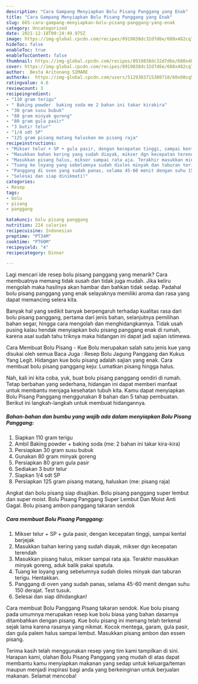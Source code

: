 ```yaml
---
description: "Cara Gampang Menyiapkan Bolu Pisang Panggang yang Enak"
title: "Cara Gampang Menyiapkan Bolu Pisang Panggang yang Enak"
slug: 665-cara-gampang-menyiapkan-bolu-pisang-panggang-yang-enak
category: Uncategorized
date: 2021-12-18T09:24:49.975Z
image: https://img-global.cpcdn.com/recipes/8919838dc32d7d6e/680x482cq70/bolu-pisang-panggang-foto-resep-utama.jpg
hideToc: false
enableToc: true
enableTocContent: false
thumbnail: https://img-global.cpcdn.com/recipes/8919838dc32d7d6e/680x482cq70/bolu-pisang-panggang-foto-resep-utama.jpg
cover: https://img-global.cpcdn.com/recipes/8919838dc32d7d6e/680x482cq70/bolu-pisang-panggang-foto-resep-utama.jpg
author:  Besta Aritonang SIMARE
authorAv:  https://img-global.cpcdn.com/users/5129383715380710/60x60cq50/avatar.jpg
ratingvalue: 4.6
reviewcount: 3
recipeingredient:
- "110 gram terigu"
- " Baking powder  baking soda me 2 bahan ini takar kirakira"
- "30 gram susu bubuk"
- "80 gram minyak goreng"
- "80 gram gula pasir"
- "3 butir telur"
- "1/4 sdt SP"
- "125 gram pisang matang haluskan me pisang raja"
recipeinstructions:
- "Mikser telur + SP + gula pasir, dengan kecepatan tinggi, sampai kental berjejak"
- "Masukkan bahan kering yang sudah diayak, mikser dgn kecepatan terendah"
- "Masukkan pisang halus, mikser sampai rata aja. Terakhir masukkan minyak goreng, aduk balik pakai spatula."
- "Tuang ke loyang yang sebelumnya sudah dioles minyak dan taburan terigu. Hentakkan."
- "Panggang di oven yang sudah panas, selama 45-60 menit dengan suhu 150 derajat. Test tusuk."
- "Selesai dan siap dinikmati!"
categories:
- Resep
tags:
- bolu
- pisang
- panggang

katakunci: bolu pisang panggang 
nutrition: 214 calories
recipecuisine: Indonesian
preptime: "PT34M"
cooktime: "PT60M"
recipeyield: "4"
recipecategory: Dinner

---
```



Lagi mencari ide resep bolu pisang panggang yang menarik? Cara membuatnya memang tidak susah dan tidak juga mudah. Jika keliru mengolah maka hasilnya akan hambar dan bahkan tidak sedap. Padahal bolu pisang panggang yang enak selayaknya memiliki aroma dan rasa yang dapat memancing selera kita.


Banyak hal yang sedikit banyak berpengaruh terhadap kualitas rasa dari bolu pisang panggang, pertama dari jenis bahan, selanjutnya pemilihan bahan segar, hingga cara mengolah dan menghidangkannya. Tidak usah pusing kalau hendak menyiapkan bolu pisang panggang enak di rumah, karena asal sudah tahu triknya maka hidangan ini dapat jadi sajian istimewa.

Cara Membuat Bolu Pisang - Kue Bolu merupakan salah satu jenis kue yang disukai oleh semua Baca Juga : Resep Bolu Jagung Panggang dan Kukus Yang Legit. Hidangan kue bolu pisang adalah sajian yang enak. Cara membuat bolu pisang panggang keju: Lumatkan pisang hingga halus.


Nah, kali ini kita coba, yuk, buat bolu pisang panggang sendiri di rumah. Tetap berbahan yang sederhana, hidangan ini dapat memberi manfaat untuk membantu menjaga kesehatan tubuh kita. Kamu dapat menyiapkan Bolu Pisang Panggang menggunakan 8 bahan dan 5 tahap pembuatan. Berikut ini langkah-langkah untuk membuat hidangannya.

<!--inarticleads1-->

##### Bahan-bahan dan bumbu yang wajib ada dalam menyiapkan Bolu Pisang Panggang:

1. Siapkan 110 gram terigu
1. Ambil  Baking powder + baking soda (me: 2 bahan ini takar kira-kira)
1. Persiapkan 30 gram susu bubuk
1. Gunakan 80 gram minyak goreng
1. Persiapkan 80 gram gula pasir
1. Sediakan 3 butir telur
1. Siapkan 1/4 sdt SP
1. Persiapkan 125 gram pisang matang, haluskan (me: pisang raja)


Angkat dan bolu pisang siap disajikan. Bolu pisang panggang super lembut dan super moist. Bolu Pisang Panggang Super Lembut Dan Moist Anti Gagal. Bolu pisang ambon panggang takaran sendok 

<!--inarticleads2-->

##### Cara membuat Bolu Pisang Panggang:

1. Mikser telur + SP + gula pasir, dengan kecepatan tinggi, sampai kental berjejak
1. Masukkan bahan kering yang sudah diayak, mikser dgn kecepatan terendah
1. Masukkan pisang halus, mikser sampai rata aja. Terakhir masukkan minyak goreng, aduk balik pakai spatula.
1. Tuang ke loyang yang sebelumnya sudah dioles minyak dan taburan terigu. Hentakkan.
1. Panggang di oven yang sudah panas, selama 45-60 menit dengan suhu 150 derajat. Test tusuk.
1. Selesai dan siap dihidangkan!

Cara membuat Bolu Panggang Pisang takaran sendok. Kue bolu pisang pada umumnya merupakan resep kue bolu biasa yang bahan dasarnya ditambahkan dengan pisang. Kue bolu pisang ini memang telah terkenal sejak lama karena rasanya yang nikmat. Kocok mentega, garam, gula pasir, dan gula palem halus sampai lembut. Masukkan pisang ambon dan essen pisang. 

Terima kasih telah menggunakan resep yang tim kami tampilkan di sini. Harapan kami, olahan Bolu Pisang Panggang yang mudah di atas dapat membantu kamu menyiapkan makanan yang sedap untuk keluarga/teman maupun menjadi inspirasi bagi anda yang berkeinginan untuk berjualan makanan. Selamat mencoba!

